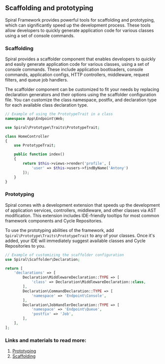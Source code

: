 ## Scaffolding and prototyping

Spiral Framework provides powerful tools for scaffolding and prototyping, which can significantly speed up the development process. These tools allow developers to quickly generate application code for various classes using a set of console commands.

### Scaffolding

Spiral provides a scaffolder component that enables developers to quickly and easily generate application code for various classes, using a set of console commands. These include application bootloaders, console commands, application configs, HTTP controllers, middleware, request filters, and queue job handlers.

The scaffolder component can be customized to fit your needs by replacing declaration generators and their options using the scaffolder configuration file. You can customize the class namespace, postfix, and declaration type for each available class declaration type.

```php
// Example of using the PrototypeTrait in a class
namespace App\Endpoint\Web;

use Spiral\Prototype\Traits\PrototypeTrait;

class HomeController
{
    use PrototypeTrait;

    public function index()
    {
        return $this->views->render('profile', [
            'user' => $this->users->findByName('Antony')
        ]);
    }
}
```

### Prototyping

Spiral comes with a development extension that speeds up the development of application services, controllers, middleware, and other classes via AST modification. This extension includes IDE-friendly tooltips for most common framework components and Cycle Repositories.

To use the prototyping abilities of the framework, add `Spiral\Prototype\Traits\PrototypeTrait` to any of your classes. Once it's added, your IDE will immediately suggest available classes and Cycle Repositories to you.

```php
// Example of customizing the scaffolder configuration
use Spiral\Scaffolder\Declaration;

return [
    'declarations' => [
        Declaration\MiddlewareDeclaration::TYPE => [
            'class' => Declaration\MiddlewareDeclaration::class,
        ],
        Declaration\CommandDeclaration::TYPE => [
            'namespace' => 'Endpoint\Console',
        ],
        Declaration\JobHandlerDeclaration::TYPE => [
            'namespace' => 'Endpoint\Queue',
            'postfix' => 'Job',
        ],
    ],
];
```

### Links and materials to read more:
1. [Prototyping](https://spiral.dev/docs/basics-prototype/current/en)
2. [Scaffolding](https://spiral.dev/docs/basics-scaffolding/current/en)
